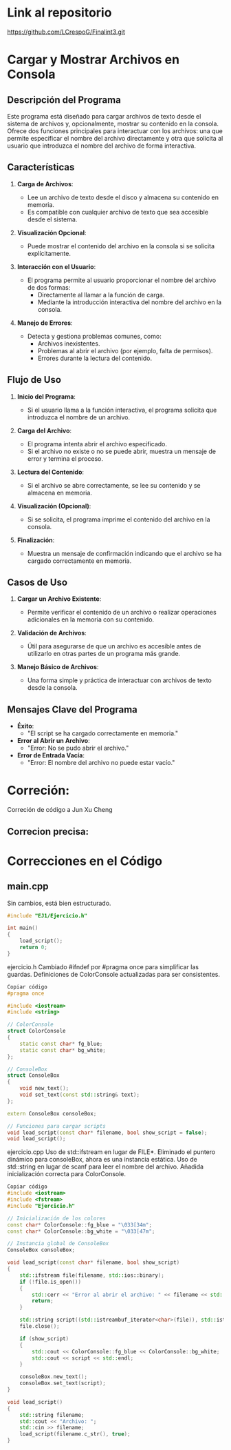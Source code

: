 # Link al repositorio
https://github.com/LCrespoG/Finalint3.git

# Cargar y Mostrar Archivos en Consola

## **Descripción del Programa**

Este programa está diseñado para cargar archivos de texto desde el sistema de archivos y, opcionalmente, mostrar su contenido en la consola. Ofrece dos funciones principales para interactuar con los archivos: una que permite especificar el nombre del archivo directamente y otra que solicita al usuario que introduzca el nombre del archivo de forma interactiva.


## **Características**

1. **Carga de Archivos**:
   - Lee un archivo de texto desde el disco y almacena su contenido en memoria.
   - Es compatible con cualquier archivo de texto que sea accesible desde el sistema.

2. **Visualización Opcional**:
   - Puede mostrar el contenido del archivo en la consola si se solicita explícitamente.

3. **Interacción con el Usuario**:
   - El programa permite al usuario proporcionar el nombre del archivo de dos formas:
     - Directamente al llamar a la función de carga.
     - Mediante la introducción interactiva del nombre del archivo en la consola.

4. **Manejo de Errores**:
   - Detecta y gestiona problemas comunes, como:
     - Archivos inexistentes.
     - Problemas al abrir el archivo (por ejemplo, falta de permisos).
     - Errores durante la lectura del contenido.


## **Flujo de Uso**

1. **Inicio del Programa**:
   - Si el usuario llama a la función interactiva, el programa solicita que introduzca el nombre de un archivo.

2. **Carga del Archivo**:
   - El programa intenta abrir el archivo especificado.
   - Si el archivo no existe o no se puede abrir, muestra un mensaje de error y termina el proceso.

3. **Lectura del Contenido**:
   - Si el archivo se abre correctamente, se lee su contenido y se almacena en memoria.

4. **Visualización (Opcional)**:
   - Si se solicita, el programa imprime el contenido del archivo en la consola.

5. **Finalización**:
   - Muestra un mensaje de confirmación indicando que el archivo se ha cargado correctamente en memoria.


## **Casos de Uso**

1. **Cargar un Archivo Existente**:
   - Permite verificar el contenido de un archivo o realizar operaciones adicionales en la memoria con su contenido.

2. **Validación de Archivos**:
   - Útil para asegurarse de que un archivo es accesible antes de utilizarlo en otras partes de un programa más grande.

3. **Manejo Básico de Archivos**:
   - Una forma simple y práctica de interactuar con archivos de texto desde la consola.


## **Mensajes Clave del Programa**

- **Éxito**:
  - "El script se ha cargado correctamente en memoria."
- **Error al Abrir un Archivo**:
  - "Error: No se pudo abrir el archivo."
- **Error de Entrada Vacía**:
  - "Error: El nombre del archivo no puede estar vacío."


# **Correción**:
Correción de código a Jun Xu Cheng

## Correcion precisa:
# Correcciones en el Código

## **main.cpp**
Sin cambios, está bien estructurado.

```cpp
#include "EJ1/Ejercicio.h"

int main()
{
    load_script();
    return 0;
}
```
ejercicio.h
Cambiado #ifndef por #pragma once para simplificar las guardas.
Definiciones de ColorConsole actualizadas para ser consistentes.
```cpp
Copiar código
#pragma once

#include <iostream>
#include <string>

// ColorConsole
struct ColorConsole
{
    static const char* fg_blue;
    static const char* bg_white;
};

// ConsoleBox
struct ConsoleBox
{
    void new_text();
    void set_text(const std::string& text);
};

extern ConsoleBox consoleBox;

// Funciones para cargar scripts
void load_script(const char* filename, bool show_script = false);
void load_script();
```
ejercicio.cpp
Uso de std::ifstream en lugar de FILE*.
Eliminado el puntero dinámico para consoleBox, ahora es una instancia estática.
Uso de std::string en lugar de scanf para leer el nombre del archivo.
Añadida inicialización correcta para ColorConsole.

```cpp
Copiar código
#include <iostream>
#include <fstream>
#include "Ejercicio.h"

// Inicialización de los colores
const char* ColorConsole::fg_blue = "\033[34m";
const char* ColorConsole::bg_white = "\033[47m";

// Instancia global de ConsoleBox
ConsoleBox consoleBox;

void load_script(const char* filename, bool show_script)
{
    std::ifstream file(filename, std::ios::binary);
    if (!file.is_open())
    {
        std::cerr << "Error al abrir el archivo: " << filename << std::endl;
        return;
    }

    std::string script((std::istreambuf_iterator<char>(file)), std::istreambuf_iterator<char>());
    file.close();

    if (show_script)
    {
        std::cout << ColorConsole::fg_blue << ColorConsole::bg_white;
        std::cout << script << std::endl;
    }

    consoleBox.new_text();
    consoleBox.set_text(script);
}

void load_script()
{
    std::string filename;
    std::cout << "Archivo: ";
    std::cin >> filename;
    load_script(filename.c_str(), true);
}
```
